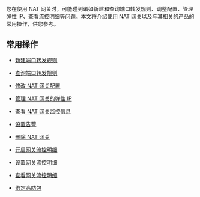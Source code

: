 您在使用 NAT 网关时，可能碰到诸如新建和查询端口转发规则、调整配置、管理弹性 IP、查看流控明细等问题。本文将介绍使用 NAT 网关以及与其相关的产品的常用操作，供您参考。
## 常用操作
- [新建端口转发规则](https://cloud.tencent.com/document/product/552/18176)

- [查询端口转发规则](https://cloud.tencent.com/document/product/552/18178)

- [修改 NAT 网关配置](https://cloud.tencent.com/document/product/552/18179)

- [管理 NAT 网关的弹性 IP](https://cloud.tencent.com/document/product/552/18180)

- [查看 NAT 网关监控信息](https://cloud.tencent.com/document/product/552/18181)

- [设置告警](https://cloud.tencent.com/document/product/552/18182)

- [删除 NAT 网关](https://cloud.tencent.com/document/product/552/18183)

- [开启网关流控明细](https://cloud.tencent.com/document/product/552/18184)

- [设置网关流控明细]()

- [查看网关流控明细]()

- [绑定高防包](https://cloud.tencent.com/document/product/552/18185)
